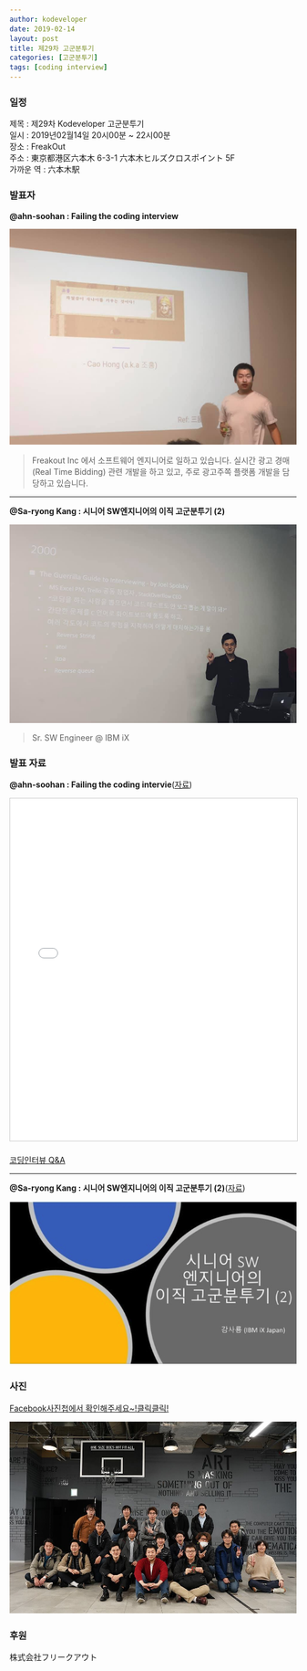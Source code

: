 ```yaml
---
author: kodeveloper
date: 2019-02-14
layout: post
title: 제29차 고군분투기
categories: [고군분투기]
tags: [coding interview]
---
```


### 일정

제목 : 제29차 Kodeveloper 고군분투기  
일시 : 2019년02월14일 20시00분 ~ 22시00분  
장소 : FreakOut  
주소 : 東京都港区六本木 6-3-1 六本木ヒルズクロスポイント 5F  
가까운 역 :  六本木駅  

### 발표자

**@ahn-soohan : Failing the coding interview**

![](/img/struggle/29/ahn-soohan.jpg)

>Freakout Inc 에서 소프트웨어 엔지니어로 일하고 있습니다. 실시간 광고 경매(Real Time Bidding) 관련 개발을 하고 있고, 주로 광고주쪽 플랫폼 개발을 담당하고 있습니다.

---

**@Sa-ryong Kang : 시니어 SW엔지니어의 이직 고군분투기 (2)**

![](/img/struggle/29/Sa-ryong-Kang.jpg)

>Sr. SW Engineer @ IBM iX


### 발표 자료

**@ahn-soohan : Failing the coding intervie**([자료](https://www.slideshare.net/SoohanAhn/failing-the-coding-interview))

<iframe src="//www.slideshare.net/slideshow/embed_code/key/A6zDl96eMmUHsI" width="700" height="600" frameborder="0" marginwidth="0" marginheight="0" scrolling="no" style="border:1px solid #CCC; border-width:1px; margin-bottom:5px; max-width: 100%;" allowfullscreen> </iframe>

[코딩인터뷰 Q&A](https://brunch.co.kr/@soohanahn/4)

---

**@Sa-ryong Kang : 시니어 SW엔지니어의 이직 고군분투기 (2)**([자료](https://speakerdeck.com/saryong/sinieo-swenjinieoyi-ijig-gogunbuntugi-2))

![](/img/struggle/29/presentation-Sa-ryong-Kang.png)

### 사진

[Facebook사진첩에서 확인해주세요~!클릭클릭!](https://www.facebook.com/media/set/?set=oa.2280563632188369&type=3)

![](/img/struggle/29/everyone.jpg)

### 후원

株式会社フリークアウト
